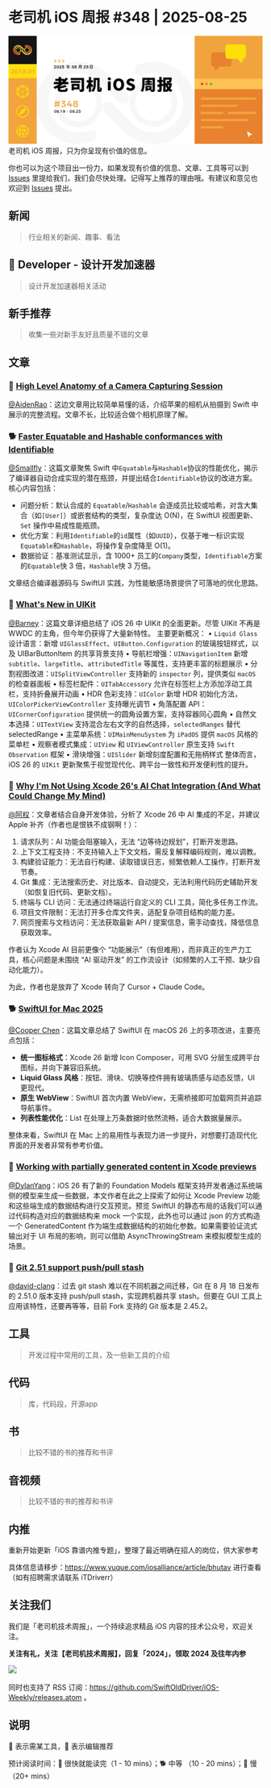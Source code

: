 # 老司机 iOS 周报 #348 | 2025-08-25

![ios-weekly](https://github.com/SwiftOldDriver/iOS-Weekly/blob/master/assets/weekly-header/348.jpg?raw=true)
老司机 iOS 周报，只为你呈现有价值的信息。

你也可以为这个项目出一份力，如果发现有价值的信息、文章、工具等可以到 [Issues](https://github.com/SwiftOldDriver/iOS-Weekly/issues) 里提给我们，我们会尽快处理。记得写上推荐的理由哦。有建议和意见也欢迎到 [Issues](https://github.com/SwiftOldDriver/iOS-Weekly/issues) 提出。

## 新闻

> 行业相关的新闻、趣事、看法

##  Developer - 设计开发加速器

> 设计开发加速器相关活动

## 新手推荐

> 收集一些对新手友好且质量不错的文章

## 文章

### 🐎 [High Level Anatomy of a Camera Capturing Session](https://mfaani.com/posts/ios/swiftui-camera-learnings/)

[@AidenRao](https://weibo.com/AidenRao)：这边文章用比较简单易懂的话，介绍苹果的相机从拍摄到 Swift 中展示的完整流程。文章不长，比较适合做个相机原理了解。

### 🐕 [Faster Equatable and Hashable conformances with Identifiable](https://erkek.in/faster-equatable-and-hashable-conformances-with-identifiable)
[@Smallfly](https://github.com/iostalks)：这篇文章聚焦 Swift 中`Equatable`与`Hashable`协议的性能优化，揭示了编译器自动合成实现的潜在瓶颈，并提出结合`Identifiable`协议的改进方案。核心内容包括：

- 问题分析：默认合成的 `Equatable`/`Hashable` 会逐成员比较或哈希，对含大集合（如`[User]`）或嵌套结构的类型，复杂度达 O(N)，在 SwiftUI 视图更新、`Set` 操作中易成性能瓶颈。
- 优化方案：利用`Identifiable`的`id`属性（如`UUID`），仅基于唯一标识实现`Equatable`和`Hashable`，将操作复杂度降至 O(1)。
- 数据验证：基准测试显示，含 1000+ 员工的`Company`类型，`Identifiable`方案的`Equatable`快 3 倍，`Hashable`快 3 万倍。

文章结合编译器源码与 SwiftUI 实践，为性能敏感场景提供了可落地的优化思路。

### 🐢 [What's New in UIKit](https://sebvidal.com/blog/whats-new-in-uikit-26/)

[@Barney](https://github.com/BarneyZhaoooo)：这篇文章详细总结了 iOS 26 中 UIKit 的全面更新。尽管 UIKit 不再是 WWDC 的主角，但今年仍获得了大量新特性。
主要更新概况：
	•	`Liquid Glass` 设计语言：新增 `UIGlassEffect`、`UIButton.Configuration` 的玻璃按钮样式，以及 UIBarButtonItem 的共享背景支持
	•	导航栏增强：`UINavigationItem` 新增 `subtitle`、`largeTitle`、`attributedTitle` 等属性，支持更丰富的标题展示
	•	分割视图改进：`UISplitViewController` 支持新的 `inspector` 列，提供类似 `macOS` 的检查器面板
	•	标签栏配件：`UITabAccessory` 允许在标签栏上方添加浮动工具栏，支持折叠展开动画
	•	HDR 色彩支持：`UIColor` 新增 HDR 初始化方法，`UIColorPickerViewController` 支持曝光调节
	•	角落配置 API：`UICornerConfiguration` 提供统一的圆角设置方案，支持容器同心圆角
	•	自然文本选择：`UITextView` 支持混合左右文字的自然选择，`selectedRanges` 替代 selectedRange
	•	主菜单系统：`UIMainMenuSystem` 为 `iPadOS` 提供 `macOS` 风格的菜单栏
	•	观察者模式集成：`UIView` 和 `UIViewController` 原生支持 `Swift Observation` 框架
	•	滑块增强：`UISlider` 新增刻度配置和无拖柄样式
整体而言，iOS 26 的 `UIKit` 更新聚焦于视觉现代化、跨平台一致性和开发便利性的提升。

### 🐎 [Why I'm Not Using Xcode 26's AI Chat Integration (And What Could Change My Mind)](https://www.fline.dev/why-im-not-using-xcode-26s-ai-chat-integration-and-what-could-change-my-mind/)

[@阿权](https://github.com/bqlin)：文章者结合自身开发体验，分析了 Xcode 26 中 AI 集成的不足，并建议 Apple 补齐（作者也是恨铁不成钢啊！）：

1. 请求队列：AI 功能会阻塞输入，无法 “边等待边规划”，打断开发思路。
2. 上下文工程支持：不支持输入上下文文档，需反复解释编码规则，难以调教。
3. 构建验证能力：无法自行构建、读取错误日志，频繁依赖人工操作，打断开发节奏。
4. Git 集成：无法搜索历史、对比版本、自动提交，无法利用代码历史辅助开发（如恢复旧代码、更新文档）。
5. 终端与 CLI 访问：无法通过终端运行自定义的 CLI 工具，简化多任务工作流。
6. 项目文件限制：无法打开多仓库文件夹，适配复杂项目结构的能力差。
7. 网页搜索与文档访问：无法获取最新 API / 提案信息，需手动查找，降低信息获取效率。

作者认为 Xcode AI 目前更像个 “功能展示”（有但难用），而非真正的生产力工具，核心问题是未围绕 “AI 驱动开发” 的工作流设计（如频繁的人工干预、缺少自动化能力）。

为此，作者也是放弃了 Xcode 转向了 Cursor + Claude Code。

### 🐕 [SwiftUI for Mac 2025](https://troz.net/post/2025/swiftui-mac-2025/)

[@Cooper Chen](https://github.com/cjlcooper)：这篇文章总结了 SwiftUI 在 macOS 26 上的多项改进，主要亮点包括：

-  **统一图标格式**：Xcode 26 新增 Icon Composer，可用 SVG 分层生成跨平台图标，并向下兼容旧系统。
-  **Liquid Glass 风格**：按钮、滑块、切换等控件拥有玻璃质感与动态反馈，UI 更现代。
-  **原生 WebView**：SwiftUI 首次内置 WebView，无需桥接即可加载网页并追踪导航事件。
-  **列表性能优化**：List 在处理上万条数据时依然流畅，适合大数据量展示。

整体来看，SwiftUI 在 Mac 上的易用性与表现力进一步提升，对想要打造现代化界面的开发者非常有参考价值。

### 🐎 [Working with partially generated content in Xcode previews](https://www.artemnovichkov.com/blog/working-with-partially-generated-content-in-xcode-previews)

[@DylanYang](https://github.com/Dylan19Yang)：iOS 26 有了新的 Foundation Models 框架支持开发者通过系统端侧的模型来生成一些数据，本文作者在此之上探索了如何让 Xcode Preview 功能和这些端生成的数据结构进行交互预览。预览 SwiftUI 的静态布局的话我们可以通过代码构造对应的数据结构来 mock 一个实现，此外也可以通过 json 的方式构造一个 GeneratedContent 作为端生成数据结构的初始化参数。如果需要验证流式输出对于 UI 布局的影响，则可以借助 AsyncThrowingStream 来模拟模型生成的场景。

### 🐎 [Git 2.51 support push/pull stash](https://github.blog/open-source/git/highlights-from-git-2-51/)

[@david-clang](https://github.com/david-clang)：过去 git stash 难以在不同机器之间迁移，Git 在 8 月 18 日发布的 2.51.0 版本支持 push/pull stash，实现跨机器共享 stash。但要在 GUI 工具上应用该特性，还要再等等，目前 Fork 支持的 Git 版本是 2.45.2。

## 工具

> 开发过程中常用的工具，及一些新工具的介绍

## 代码

> 库，代码段，开源app

## 书

> 比较不错的书的推荐和书评

## 音视频

> 比较不错的书的推荐和书评

## 内推

重新开始更新「iOS 靠谱内推专题」，整理了最近明确在招人的岗位，供大家参考

具体信息请移步：https://www.yuque.com/iosalliance/article/bhutav 进行查看（如有招聘需求请联系 iTDriverr）

## 关注我们

我们是「老司机技术周报」，一个持续追求精品 iOS 内容的技术公众号，欢迎关注。

**关注有礼，关注【老司机技术周报】，回复「2024」，领取 2024 及往年内参**

![](https://github.com/SwiftOldDriver/iOS-Weekly/blob/master/assets/qrcode_for_wechat.jpg?raw=true)

同时也支持了 RSS 订阅：https://github.com/SwiftOldDriver/iOS-Weekly/releases.atom 。

## 说明

🚧 表示需某工具，🌟 表示编辑推荐

预计阅读时间：🐎 很快就能读完（1 - 10 mins）；🐕 中等 （10 - 20 mins）；🐢 慢（20+ mins）
